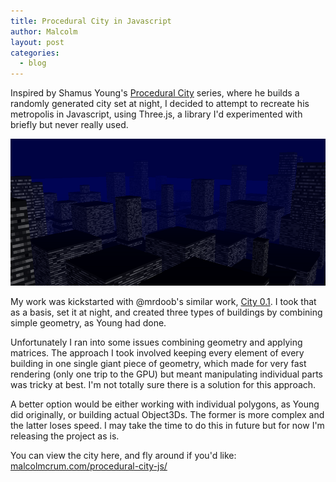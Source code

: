 ```yaml
---
title: Procedural City in Javascript
author: Malcolm
layout: post
categories:
  - blog
---
```


Inspired by Shamus Young's [Procedural City](http://www.shamusyoung.com/twentysidedtale/?p=2940) series, where he builds a randomly generated city set at night, I decided to attempt to recreate his metropolis in Javascript, using Three.js, a library I'd experimented with briefly but never really used.

![Procedural City screenshot](/assets/procedural-city-js.png)

My work was kickstarted with @mrdoob's similar work, [City 0.1](http://mrdoob.com/lab/javascript/webgl/city/01/). I took that as a basis, set it at night, and created three types of buildings by combining simple geometry, as Young had done.

Unfortunately I ran into some issues combining geometry and applying matrices. The approach I took involved keeping every element of every building in one single giant piece of geometry, which made for very fast rendering (only one trip to the GPU) but meant manipulating individual parts was tricky at best. I'm not totally sure there is a solution for this approach.

A better option would be either working with individual polygons, as Young did originally, or building actual Object3Ds. The former is more complex and the latter loses speed. I may take the time to do this in future but for now I'm releasing the project as is.

You can view the city here, and fly around if you'd like: [malcolmcrum.com/procedural-city-js/](http://malcolmcrum.com/procedural-city-js/)